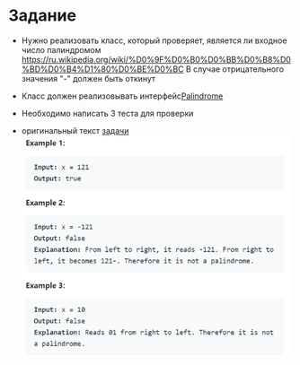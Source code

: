 # Задание

* Нужно реализовать класс, который проверяет, является ли входное число палиндромом
  https://ru.wikipedia.org/wiki/%D0%9F%D0%B0%D0%BB%D0%B8%D0%BD%D0%B4%D1%80%D0%BE%D0%BC
  В случае отрицательного значения "-" должен быть откинут
  
* Класс должен реализовывать интерфейс[Palindrome](Palindrome.java)
  
* Необходимо написать 3 теста для проверки
  
* оригинальный текст [задачи](https://leetcode.com/problems/palindrome-number/)
![img.png](img.png)